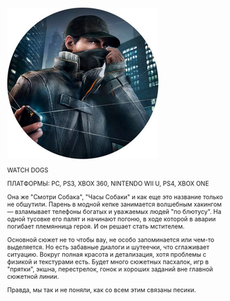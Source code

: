 ![](../Игры/images/aa9c3c2c39005dbedfed2abdad639472.png)

WATCH DOGS

ПЛАТФОРМЫ: PC, PS3, XBOX 360, NINTENDO WII U, PS4, XBOX ONE

Она же "Смотри Собака", "Часы Собаки" и как еще это название только не обшутили. Парень в модной кепке занимается волшебным хакингом — взламывает телефоны богатых и уважаемых людей "по блютусу". На одной тусовке его палят и начинают погоню, в ходе которой в аварии погибает племянница героя. И он решает стать мстителем.

Основной сюжет не то чтобы вау, не особо запоминается или чем-то выделяется. Но есть забавные диалоги и шутеечки, что сглаживает ситуацию. Вокруг полная красота и детализация, хотя проблемы с физикой и текстурами есть. Будет много сюжетных пасхалок, игр в "прятки", экшна, перестрелок, гонок и хороших заданий вне главной сюжетной линии.

Правда, мы так и не поняли, как со всем этим связаны песики.
